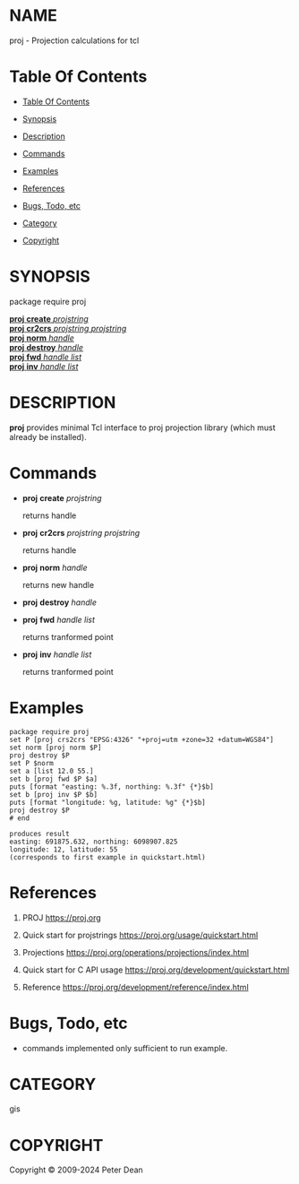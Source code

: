 
[//000000001]: # (proj \- tcl math)
[//000000002]: # (Generated from file 'proj\.man' by tcllib/doctools with format 'markdown')
[//000000003]: # (Copyright &copy; 2009\-2024 Peter Dean)
[//000000004]: # (proj\(n\) 1\.0\.0 proj "tcl math")

# NAME

proj \- Projection calculations for tcl

# <a name='toc'></a>Table Of Contents

  - [Table Of Contents](#toc)

  - [Synopsis](#synopsis)

  - [Description](#section1)

  - [Commands](#section2)

  - [Examples](#section3)

  - [References](#section4)

  - [Bugs, Todo, etc](#section5)

  - [Category](#category)

  - [Copyright](#copyright)

# <a name='synopsis'></a>SYNOPSIS

package require proj  

[__proj__ __create__ *projstring*](#1)  
[__proj__ __cr2crs__ *projstring* *projstring*](#2)  
[__proj__ __norm__ *handle*](#3)  
[__proj__ __destroy__ *handle*](#4)  
[__proj__ __fwd__ *handle* *list*](#5)  
[__proj__ __inv__ *handle* *list*](#6)  

# <a name='description'></a>DESCRIPTION

__proj__ provides minimal Tcl interface to proj projection library \(which
must already be installed\)\.

# <a name='section2'></a>Commands

  - <a name='1'></a>__proj__ __create__ *projstring*

    returns handle

  - <a name='2'></a>__proj__ __cr2crs__ *projstring* *projstring*

    returns handle

  - <a name='3'></a>__proj__ __norm__ *handle*

    returns new handle

  - <a name='4'></a>__proj__ __destroy__ *handle*

  - <a name='5'></a>__proj__ __fwd__ *handle* *list*

    returns tranformed point

  - <a name='6'></a>__proj__ __inv__ *handle* *list*

    returns tranformed point

# <a name='section3'></a>Examples

    package require proj
    set P [proj crs2crs "EPSG:4326" "+proj=utm +zone=32 +datum=WGS84"]
    set norm [proj norm $P]
    proj destroy $P
    set P $norm
    set a [list 12.0 55.]
    set b [proj fwd $P $a]
    puts [format "easting: %.3f, northing: %.3f" {*}$b]
    set b [proj inv $P $b]
    puts [format "longitude: %g, latitude: %g" {*}$b]
    proj destroy $P
    # end

    produces result
    easting: 691875.632, northing: 6098907.825
    longitude: 12, latitude: 55
    (corresponds to first example in quickstart.html)

# <a name='section4'></a>References

  1. PROJ [https://proj\.org](https://proj\.org)

  1. Quick start for projstrings
     [https://proj\.org/usage/quickstart\.html](https://proj\.org/usage/quickstart\.html)

  1. Projections
     [https://proj\.org/operations/projections/index\.html](https://proj\.org/operations/projections/index\.html)

  1. Quick start for C API usage
     [https://proj\.org/development/quickstart\.html](https://proj\.org/development/quickstart\.html)

  1. Reference
     [https://proj\.org/development/reference/index\.html](https://proj\.org/development/reference/index\.html)

# <a name='section5'></a>Bugs, Todo, etc

  - commands implemented only sufficient to run example\.

# <a name='category'></a>CATEGORY

gis

# <a name='copyright'></a>COPYRIGHT

Copyright &copy; 2009\-2024 Peter Dean
